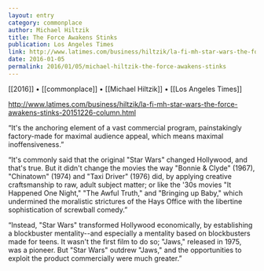 ```yaml
---
layout: entry
category: commonplace
author: Michael Hiltzik
title: The Force Awakens Stinks
publication: Los Angeles Times
link: http://www.latimes.com/business/hiltzik/la-fi-mh-star-wars-the-force-awakens-stinks-20151226-column.html
date: 2016-01-05
permalink: 2016/01/05/michael-hiltzik-the-force-awakens-stinks
---
```


[[2016]] • [[commonplace]] • [[Michael Hiltzik]] • [[Los Angeles Times]]

http://www.latimes.com/business/hiltzik/la-fi-mh-star-wars-the-force-awakens-stinks-20151226-column.html

“It's the anchoring element of a vast commercial program, painstakingly factory-made for maximal audience appeal, which means maximal inoffensiveness.”

“It's commonly said that the original "Star Wars" changed Hollywood, and that's true. But it didn't change the movies the way "Bonnie & Clyde" (1967), "Chinatown" (1974) and "Taxi Driver" (1976) did, by applying creative craftsmanship to raw, adult subject matter; or like the '30s movies "It Happened One Night," "The Awful Truth," and "Bringing up Baby," which undermined the moralistic strictures of the Hays Office with the libertine sophistication of screwball comedy.”

“Instead, "Star Wars" transformed Hollywood economically, by establishing a blockbuster mentality--and especially a mentality based on blockbusters made for teens. It wasn't the first film to do so; "Jaws," released in 1975, was a pioneer. But "Star Wars" outdrew "Jaws," and the opportunities to exploit the product commercially were much greater.”


